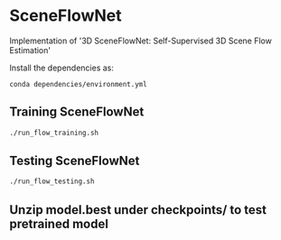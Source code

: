 # SceneFlowNet
Implementation of '3D SceneFlowNet: Self-Supervised 3D Scene Flow Estimation'

Install the dependencies as:
```
conda dependencies/environment.yml
```

## Training SceneFlowNet
```bash
./run_flow_training.sh
```
## Testing SceneFlowNet
```bash
./run_flow_testing.sh
```

## Unzip model.best under checkpoints/ to test pretrained model
